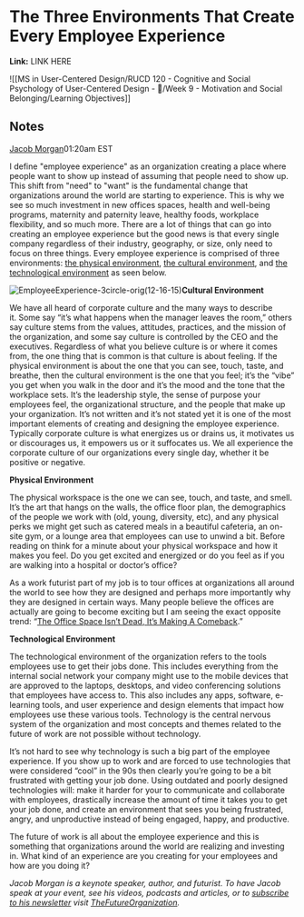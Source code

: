 # The Three Environments That Create Every Employee Experience
**Link:** LINK HERE

![[MS in User-Centered Design/RUCD 120 - Cognitive and Social Psychology of User-Centered Design - 💾/Week 9 - Motivation and Social Belonging/Learning Objectives]]

## Notes



[Jacob Morgan](https://www.forbes.com/sites/jacobmorgan/)01:20am EST

I define "employee experience" as an organization creating a place where people want to show up instead of assuming that people need to show up. This shift from "need" to "want" is the fundamental change that organizations around the world are starting to experience. This is why we see so much investment in new offices spaces, health and well-being programs, maternity and paternity leave, healthy foods, workplace flexibility, and so much more. There are a lot of things that can go into creating an employee experience but the good news is that every single company regardless of their industry, geography, or size, only need to focus on three things. Every employee experience is comprised of three environments: [the physical environment](http://www.forbes.com/sites/jacobmorgan/2015/12/03/how-the-physical-workspace-impacts-the-employee-experience/), [the cultural environment](http://www.forbes.com/sites/jacobmorgan/2015/12/10/how-corporate-culture-impacts-the-employee-experience/), and [the technological environment](http://www.forbes.com/sites/jacobmorgan/2015/12/08/technology-ruining-experience-work/) as seen below.

![EmployeeExperience-3circle-orig(12-16-15)](https://imageio.forbes.com/blogs-images/jacobmorgan/files/2015/12/EmployeeExperience-3circle-orig12-16-15-1200x1119.jpg?fit=bounds&format=jpg&width=960)**Cultural Environment**

We have all heard of corporate culture and the many ways to describe it. Some say “it’s what happens when the manager leaves the room,” others say culture stems from the values, attitudes, practices, and the mission of the organization, and some say culture is controlled by the CEO and the executives. Regardless of what you believe culture is or where it comes from, the one thing that is common is that culture is about feeling. If the physical environment is about the one that you can see, touch, taste, and breathe, then the cultural environment is the one that you feel; it’s the “vibe” you get when you walk in the door and it’s the mood and the tone that the workplace sets. It’s the leadership style, the sense of purpose your employees feel, the organizational structure, and the people that make up your organization. It’s not written and it’s not stated yet it is one of the most important elements of creating and designing the employee experience. Typically corporate culture is what energizes us or drains us, it motivates us or discourages us, it empowers us or it suffocates us. We all experience the corporate culture of our organizations every single day, whether it be positive or negative.

**Physical Environment**

The physical workspace is the one we can see, touch, and taste, and smell. It’s the art that hangs on the walls, the office floor plan, the demographics of the people we work with (old, young, diversity, etc), and any physical perks we might get such as catered meals in a beautiful cafeteria, an on-site gym, or a lounge area that employees can use to unwind a bit. Before reading on think for a minute about your physical workspace and how it makes you feel. Do you get excited and energized or do you feel as if you are walking into a hospital or doctor’s office?

As a work futurist part of my job is to tour offices at organizations all around the world to see how they are designed and perhaps more importantly why they are designed in certain ways. Many people believe the offices are actually are going to become exciting but I am seeing the exact opposite trend: “[The Office Space Isn’t Dead, It’s Making A Comeback](http://www.forbes.com/sites/jacobmorgan/2015/11/24/the-office-space-isnt-dead-its-making-a-comeback/).”

**Technological Environment** 

The technological environment of the organization refers to the tools employees use to get their jobs done. This includes everything from the internal social network your company might use to the mobile devices that are approved to the laptops, desktops, and video conferencing solutions that employees have access to. This also includes any apps, software, e-learning tools, and user experience and design elements that impact how employees use these various tools. Technology is the central nervous system of the organization and most concepts and themes related to the future of work are not possible without technology.

It’s not hard to see why technology is such a big part of the employee experience. If you show up to work and are forced to use technologies that were considered “cool” in the 90s then clearly you’re going to be a bit frustrated with getting your job done. Using outdated and poorly designed technologies will: make it harder for your to communicate and collaborate with employees, drastically increase the amount of time it takes you to get your job done, and create an environment that sees you being frustrated, angry, and unproductive instead of being engaged, happy, and productive.

The future of work is all about the employee experience and this is something that organizations around the world are realizing and investing in. What kind of an experience are you creating for your employees and how are you doing it?

_Jacob Morgan is a keynote speaker, author, and futurist. To have Jacob speak at your event, see his videos, podcasts and articles, or to [subscribe to his newsletter](http://www.thefutureorganization.com/newsletter/) visit [TheFutureOrganization](http://www.thefutureorganization.com/)._